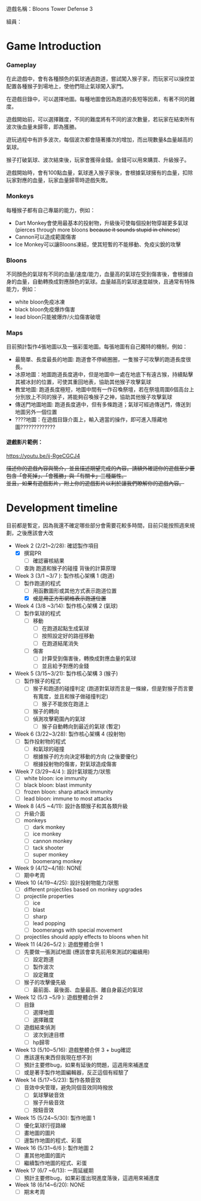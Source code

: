 遊戲名稱：Bloons Tower Defense 3

組員：

# Game Introduction

### Gameplay

在此遊戲中，會有各種顏色的氣球通過跑道，嘗試闖入猴子家，而玩家可以操控並配置各種猴子到場地上，使他們阻止氣球闖入家門。

在遊戲目錄中，可以選擇地圖。每種地圖會因為跑道的長短等因素，有著不同的難度。

遊戲開始前，可以選擇難度，不同的難度將有不同的波次數量，若玩家在結束所有波次後血量未歸零，即為獲勝。

遊玩過程中有許多波次，每個波次都會隨著播次的增加，而出現數量&血量越高的氣球。

猴子打破氣球、波次結束後，玩家會獲得金錢。金錢可以用來購買、升級猴子。

遊戲開始時，會有100點血量，氣球進入猴子家後，會根據氣球擁有的血量，扣除玩家對應的血量，玩家血量歸零時遊戲失敗。

### Monkeys

每種猴子都有自己專屬的能力，例如：
- Dart Monkey會使用最基本的投射物，升級後可使每個投射物穿越更多氣球 (pierces through more bloons ~~because it sounds stupid in chinese~~)	
- Cannon可以造成範圍傷害	
- Ice Monkey可以讓Bloons凍結，使其短暫的不能移動、免疫尖銳的攻擊

### Bloons

不同顏色的氣球有不同的血量/速度/能力，血量高的氣球在受到傷害後，會根據自身的血量，自動轉換成對應顏色的氣球。血量越高的氣球速度越快，且通常有特殊能力，例如：
- white bloon免疫冰凍
- black bloon免疫爆炸傷害
- lead bloon只能被爆炸/火焰傷害破壞

### Maps
目前預計製作4張地圖以及一張彩蛋地圖。每張地圖有自己獨特的機制，例如：
- 最簡單、長度最長的地圖: 跑道會不停繞圈圈，一隻猴子可攻擊的跑道長度很長。
- 冰原地圖：地圖跑道長度適中，但是地圖中一處在地底下有遠古猴，持續點擊其被冰封的位置，可使其重回地表，協助其他猴子攻擊氣球
- 教堂地圖: 跑道長度極短，地圖中間有一作召喚祭壇，若在祭壇周圍6個高台上分別放上不同的猴子，將能夠召喚猴子之神，協助其他猴子攻擊氣球
- 傳送門地圖地圖: 跑道長度適中，但有多條跑道；氣球可經過傳送門，傳送到地圖另外一個位置
- ????地圖：在遊戲目錄介面上，輸入適當的操作，即可進入隱藏地圖?????????????

#### 遊戲影片範例：

https://youtu.be/ij-RgeCGCJ4

~~描述你的遊戲內容與簡介，並且描述期望完成的內容。請額外確認你的遊戲至少要包含「會死掉」、「會獲勝」與「有關卡」三種屬性。  
並且，如果有遊戲影片，附上你的遊戲影片以利於讓我們瞭解你的遊戲內容。~~

# Development timeline

目前都是暫定，因為我還不確定哪些部分會需要花較多時間，目前只能按照週來規劃，之後應該會大改

- Week 2  (2/21~2/28): 確認製作項目
	- [X] 撰寫PR
		- [ ] 確認審核結果
	- [ ] 查詢 跑道和猴子的碰撞 背後的計算原理
- Week 3  (3/1 ~3/7 ): 製作核心架構 1 (跑道)
	- [ ] 製作跑道的程式
		- [ ] 用函數圖形或其他方式表示跑道位置
		- [X] ~~或是用正方形網格表示跑道位置~~
- Week 4  (3/8 ~3/14): 製作核心架構 2 (氣球)
	- [ ] 製作氣球的程式
		- [ ] 移動
			- [ ] 在跑道起點生成氣球
			- [ ] 按照設定好的路徑移動
			- [ ] 在跑道結尾消失
		- [ ] 傷害
			- [ ] 計算受到傷害後，轉換成對應血量的氣球
			- [ ] 並且給予對應的金錢
- Week 5  (3/15~3/21): 製作核心架構 3 (猴子)
	- [ ] 製作猴子的程式
		- [ ] 猴子和跑道的碰撞判定 (跑道對氣球而言是一條線，但是對猴子而言要有寬度，並且和猴子做碰撞判定)
			- [ ] 猴子不能放在跑道上
		- [ ] 猴子的轉向
		- [ ] 偵測攻擊範圍內的氣球
			- [ ] 猴子自動轉向到最近的氣球 (暫定)
- Week 6  (3/22~3/28): 製作核心架構 4 (投射物)
	- [ ] 製作投射物的程式
		- [ ] 和氣球的碰撞
		- [ ] 根據猴子的方向決定移動的方向 (之後要優化)
		- [ ] 根據投射物的傷害，對氣球造成傷害
- Week 7  (3/29~4/4 ): 設計氣球能力/狀態
	- [ ] white bloon: ice immunity
	- [ ] black bloon: blast immunity
	- [ ] frozen bloon: sharp attack immunity
	- [ ] lead bloon: immune to most attacks
- Week 8  (4/5 ~4/11): 設計各類猴子和其各類升級
	- [ ] 升級介面
	- [ ] monkeys
		- [ ] dark monkey
		- [ ] ice monkey
		- [ ] cannon monkey
		- [ ] tack shooter
		- [ ] super monkey
		- [ ] boomerang monkey
- Week 9  (4/12~4/18): NONE
	- [ ] 期中考周
- Week 10 (4/19~4/25): 設計投射物能力/狀態
	- [ ] different projectiles based on monkey upgrades
	- [ ] projectile properties
		- [ ] ice
		- [ ] blast
		- [ ] sharp
		- [ ] lead popping
		- [ ] boomerangs with special movement
	- [ ] projectiles should apply effects to bloons when hit
- Week 11 (4/26~5/2 ): 遊戲整體合併 1
	- [ ] 先要做一張測試地圖 (應該會拿先前用來測試的繼續用)
		- [ ] 設定跑道
		- [ ] 製作波次
		- [ ] 設定難度
	- [ ] 猴子的攻擊優先級
		- [ ] 最前面、最後面、血量最高、離自身最近的氣球
- Week 12 (5/3 ~5/9 ): 遊戲整體合併 2
	- [ ] 目錄
		- [ ] 選擇地圖
		- [ ] 選擇難度
	- [ ] 遊戲結束偵測
		- [ ] 波次到達目標
		- [ ] hp歸零
- Week 13 (5/10~5/16): 遊戲整體合併 3 + bug確認
	- [ ] 應該還有東西但我現在想不到
	- [ ] 預計主要修bug，如果有延後的問題，這週用來補進度
	- [ ] 或是著手製作地圖編輯器，反正這個有經驗了
- Week 14 (5/17~5/23): 製作各類音效
	- [ ] 音效中央管理，避免同個音效同時撥放
		- [ ] 氣球擊破音效
		- [ ] 猴子升級音效
		- [ ] 按鈕音效
- Week 15 (5/24~5/30): 製作地圖 1
	- [ ] 優化氣球行徑路線
	- [ ] 畫地圖的圖片
	- [ ] 邊製作地圖的程式、彩蛋
- Week 16 (5/31~6/6 ): 製作地圖 2
	- [ ] 畫其他地圖的圖片
	- [ ] 繼續製作地圖的程式、彩蛋
- Week 17 (6/7 ~6/13): 一周延緩期
	- [ ] 預計主要修bug，如果彩蛋出現進度落後，這週用來補進度
- Week 18 (6/14~6/20): NONE
	- [ ] 期末考周
